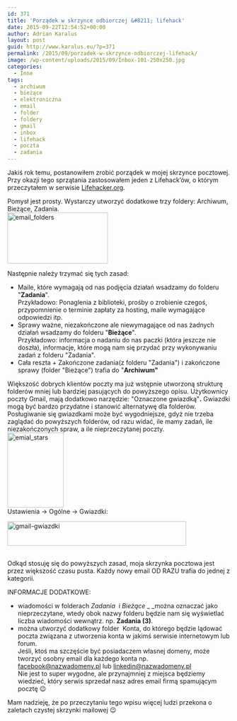 ```yaml
---
id: 371
title: 'Porządek w skrzynce odbiorczej &#8211; lifehack'
date: 2015-09-22T12:54:52+00:00
author: Adrian Karalus
layout: post
guid: http://www.karalus.eu/?p=371
permalink: /2015/09/porzadek-w-skrzynce-odbiorczej-lifehack/
image: /wp-content/uploads/2015/09/Inbox-101-250x250.jpg
categories:
  - Inne
tags:
  - archiwum
  - bieżące
  - elektroniczna
  - email
  - folder
  - foldery
  - gmail
  - inbox
  - lifehack
  - poczta
  - zadania
---
```

Jakiś rok temu, postanowiłem zrobić porządek w mojej skrzynce pocztowej. Przy okazji tego sprzątania zastosowałem&nbsp;jeden z Lifehack&#8217;ów, o którym przeczytałem w serwisie <a href="http://lifehacker.com/182318/empty-your-inbox-with-the-trusted-trio" target="_blank">Lifehacker.org</a>.  
<!--more-->

Pomysł jest prosty. Wystarczy utworzyć dodatkowe trzy foldery: Archiwum, Bieżące, Zadania.  
[<img class="alignnone wp-image-373" src="https://i1.wp.com/www.karalus.eu/wp-content/uploads/2015/09/email_folders.png?resize=227%2C115" alt="email_folders" width="227" height="115"  data-recalc-dims="1" />](https://i1.wp.com/www.karalus.eu/wp-content/uploads/2015/09/email_folders.png)

Następnie należy trzymać się tych&nbsp;zasad:

  * Maile, które wymagają od nas podjęcia działań wsadzamy do folderu "**Zadania**".  
    Przykładowo: Ponaglenia z biblioteki, prośby o zrobienie czegoś, przypomnienie o terminie zapłaty za hosting, maile wymagające odpowiedzi itp.
  * Sprawy ważne, niezakończone ale niewymagające od nas żadnych działań wsadzamy do folderu "**Bieżące**".  
    Przykładowo: informacja o nadaniu do nas paczki (która jeszcze nie doszła), informacje, które mogą nam się przydać przy wykonywaniu zadań z folderu "Zadania".
  * Cała reszta + Zakończone zadania(z folderu "Zadania") i zakończone sprawy (folder "Bieżące") trafia do "**Archiwum"**

Większość dobrych klientów poczty ma już wstępnie utworzoną strukturę folderów mniej lub bardziej pasujących do powyższego opisu. Użytkownicy poczty Gmail, mają dodatkowo narzędzie: "Oznaczone gwiazdką"**.**&nbsp;Gwiazdki mogą być bardzo przydatne i stanowić alternatywę dla folderów. Posługiwanie się gwiazdkami może być wygodniejsze, gdyż nie trzeba zaglądać do powyższych folderów, od razu widać, ile mamy zadań, ile niezakończonych spraw, a ile nieprzeczytanej poczty.  
[<img class="alignnone wp-image-374" src="https://i2.wp.com/www.karalus.eu/wp-content/uploads/2015/09/emial_stars.png?resize=127%2C169" alt="emial_stars" width="127" height="169"  data-recalc-dims="1" />  
](https://i2.wp.com/www.karalus.eu/wp-content/uploads/2015/09/emial_stars.png) Ustawienia -> Ogólne -> Gwiazdki:

[<img class="alignnone size-full wp-image-377" src="https://i1.wp.com/www.karalus.eu/wp-content/uploads/2015/09/gmail-gwiazdki.png?resize=404%2C55" alt="gmail-gwiazdki" width="404" height="55" srcset="https://i1.wp.com/www.karalus.eu/wp-content/uploads/2015/09/gmail-gwiazdki.png?w=404 404w, https://i1.wp.com/www.karalus.eu/wp-content/uploads/2015/09/gmail-gwiazdki.png?resize=300%2C41 300w, https://i1.wp.com/www.karalus.eu/wp-content/uploads/2015/09/gmail-gwiazdki.png?resize=400%2C55 400w" sizes="(max-width: 404px) 100vw, 404px" data-recalc-dims="1" />](https://i1.wp.com/www.karalus.eu/wp-content/uploads/2015/09/gmail-gwiazdki.png)

&nbsp;  
Odkąd stosuję się do powyższych zasad, moja skrzynka pocztowa jest przez większość czasu pusta. Każdy nowy email OD RAZU trafia do jednej z kategorii.

INFORMACJE DODATKOWE:

  * wiadomości w folderach _Zadania&nbsp;_ i&nbsp;_Bieżące_&nbsp;_&nbsp;_można oznaczać jako nieprzeczytane, wtedy obok nazwy folderu będzie nam się wyświetlać liczba wiadomości wewnątrz. np. **Zadania (3)**.
  * można utworzyć dodatkowy folder &nbsp;Konta, do którego będzie lądować poczta związana z utworzenia konta w jakimś serwisie internetowym lub forum.  
    Jeśli, ktoś ma szczęście być posiadaczem własnej domeny, może tworzyć osobny email dla każdego konta np. facebook@nazwadomeny.pl lub linkedin@nazwadomeny.pl  
    Nie jest to super wygodne, ale przynajmniej z miejsca będziemy wiedzieć, który serwis sprzedał nasz adres email firmą spamującym pocztę 😉

Mam nadzieję, że po przeczytaniu tego wpisu więcej ludzi przekona o zaletach&nbsp;czystej skrzynki mailowej 😉
